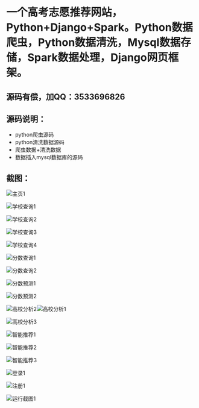 # 一个高考志愿推荐网站，Python+Django+Spark。Python数据爬虫，Python数据清洗，Mysql数据存储，Spark数据处理，Django网页框架。

## 源码有偿，加QQ：3533696826

## 源码说明：

- python爬虫源码
- python清洗数据源码
- 爬虫数据+清洗数据
- 数据插入mysql数据库的源码

## 截图：

![主页1](主页1.png)

![学校查询1](学校查询1.png)

![学校查询2](学校查询2.png)

![学校查询3](学校查询3.png)

![学校查询4](学校查询4.png)

![分数查询1](分数查询1.png)

![分数查询2](分数查询2.png)

![分数预测1](分数预测1.png)

![分数预测2](分数预测2.png)

![高校分析2](高校分析2.png)![高校分析1](高校分析1.png)

![高校分析3](高校分析3.png)

![智能推荐1](智能推荐1.png)

![智能推荐2](智能推荐2.png)

![智能推荐3](智能推荐3.png)

![登录1](登录1.png)

![注册1](注册1.png)

![运行截图1](运行截图1.png)

